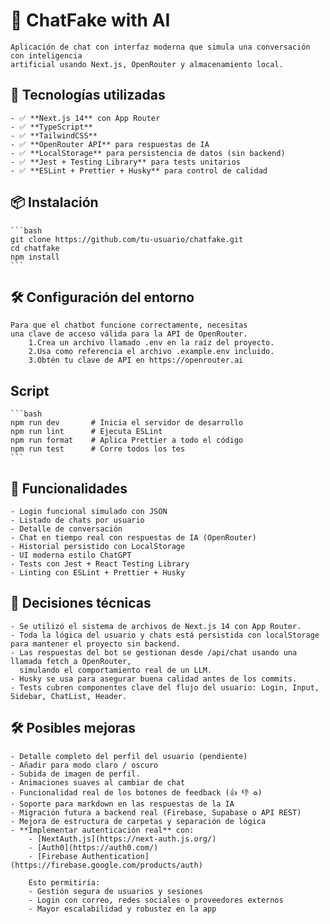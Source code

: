 # 🤖 ChatFake with AI

    Aplicación de chat con interfaz moderna que simula una conversación con inteligencia 
    artificial usando Next.js, OpenRouter y almacenamiento local.

## 🚀 Tecnologías utilizadas

    - ✅ **Next.js 14** con App Router
    - ✅ **TypeScript**
    - ✅ **TailwindCSS**
    - ✅ **OpenRouter API** para respuestas de IA
    - ✅ **LocalStorage** para persistencia de datos (sin backend)
    - ✅ **Jest + Testing Library** para tests unitarios
    - ✅ **ESLint + Prettier + Husky** para control de calidad

## 📦 Instalación

    ```bash
    git clone https://github.com/tu-usuario/chatfake.git
    cd chatfake
    npm install
    ```

##  🛠️ Configuración del entorno

    Para que el chatbot funcione correctamente, necesitas 
    una clave de acceso válida para la API de OpenRouter.
        1.Crea un archivo llamado .env en la raíz del proyecto.
        2.Usa como referencia el archivo .example.env incluido.
        3.Obtén tu clave de API en https://openrouter.ai

## Script 

    ```bash
    npm run dev       # Inicia el servidor de desarrollo
    npm run lint      # Ejecuta ESLint
    npm run format    # Aplica Prettier a todo el código
    npm run test      # Corre todos los tes
    ```

## 🧠 Funcionalidades

    - Login funcional simulado con JSON
    - Listado de chats por usuario
    - Detalle de conversación
    - Chat en tiempo real con respuestas de IA (OpenRouter)
    - Historial persistido con LocalStorage
    - UI moderna estilo ChatGPT
    - Tests con Jest + React Testing Library
    - Linting con ESLint + Prettier + Husky

## 🧩 Decisiones técnicas

    - Se utilizó el sistema de archivos de Next.js 14 con App Router.
    - Toda la lógica del usuario y chats está persistida con localStorage para mantener el proyecto sin backend.
    - Las respuestas del bot se gestionan desde /api/chat usando una llamada fetch a OpenRouter, 
      simulando el comportamiento real de un LLM.
    - Husky se usa para asegurar buena calidad antes de los commits.
    - Tests cubren componentes clave del flujo del usuario: Login, Input, Sidebar, ChatList, Header.

## 🛠 Posibles mejoras

    - Detalle completo del perfil del usuario (pendiente)
    - Añadir para modo claro / oscuro
    - Subida de imagen de perfil.
    - Animaciones suaves al cambiar de chat
    - Funcionalidad real de los botones de feedback (👍 👎 ♻️)
    - Soporte para markdown en las respuestas de la IA
    - Migración futura a backend real (Firebase, Supabase o API REST)
    - Mejora de estructura de carpetas y separación de lógica
    - **Implementar autenticación real** con:
        - [NextAuth.js](https://next-auth.js.org/)
        - [Auth0](https://auth0.com/)
        - [Firebase Authentication](https://firebase.google.com/products/auth)
        
        Esto permitiría:
        - Gestión segura de usuarios y sesiones
        - Login con correo, redes sociales o proveedores externos
        - Mayor escalabilidad y robustez en la app

